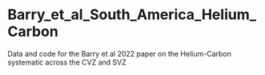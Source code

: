 # Barry_et_al_South_America_Helium_Carbon
Data and code for the Barry et al 2022 paper on the Helium-Carbon systematic across the CVZ and SVZ
